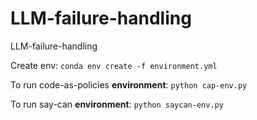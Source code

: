 # LLM-failure-handling
LLM-failure-handling


Create env: `conda env create -f environment.yml`

To run code-as-policies **environment**: `python cap-env.py`

To run say-can **environment**: `python saycan-env.py`

